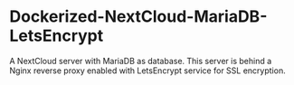 # Dockerized-NextCloud-MariaDB-LetsEncrypt
A NextCloud server with MariaDB as database. This server is behind a Nginx reverse proxy enabled with LetsEncrypt service for SSL encryption.
